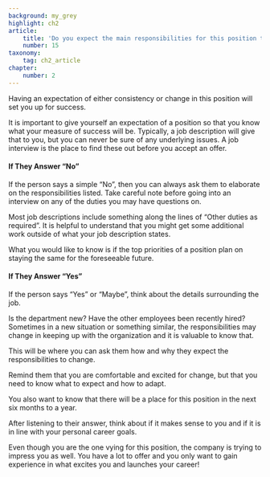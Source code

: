 ```yaml
---
background: my_grey
highlight: ch2
article:
    title: 'Do you expect the main responsibilities for this position to change in the next six months to a year?'
    number: 15
taxonomy:
    tag: ch2_article
chapter:
    number: 2
---
```

Having an expectation of either consistency or change in this position will set you up for success.

It is important to give yourself an expectation of a position so that you know what your measure of success will be. Typically, a job description will give that to you, but you can never be sure of any underlying issues. A job interview is the place to find these out before you accept an offer.

#### If They Answer “No”
If the person says a simple “No”, then you can always ask them to elaborate on the responsibilities listed. Take careful note before going into an interview on any of the duties you may have questions on.

Most job descriptions include something along the lines of “Other duties as required”. It is helpful to understand that you might get some additional work outside of what your job description states.

What you would like to know is if the top priorities of a position plan on staying the same for the foreseeable future.

#### If They Answer “Yes”
If the person says “Yes” or “Maybe”, think about the details surrounding the job.

Is the department new? Have the other employees been recently hired? Sometimes in a new situation or something similar, the responsibilities may change in keeping up with the organization and it is valuable to know that.

This will be where you can ask them how and why they expect the responsibilities to change.

Remind them that you are comfortable and excited for change, but that you need to know what to expect and how to adapt.

You also want to know that there will be a place for this position in the next six months to a year. 

After listening to their answer, think about if it makes sense to you and if it is in line with your personal career goals.

Even though you are the one vying for this position, the company is trying to impress you as well. You have a lot to offer and you only want to gain experience in what excites you and launches your career!